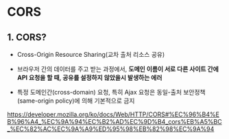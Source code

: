 # CORS

## 1. CORS?

- Cross-Origin Resource Sharing(교차 출처 리소스 공유)

- 브라우저 간의 데이터를 주고 받는 과정에서, **도메인 이름이 서로 다른 사이트 간에 API 요청을 할 때, 공유를 설정하지 않았을시 발생하는 에러**
- 특정 도메인간(cross-domain) 요청, 특히 Ajax 요청은 동일-출처 보안정책(same-origin policy)에 의해 기본적으로 금지

https://developer.mozilla.org/ko/docs/Web/HTTP/CORS#%EC%96%B4%EB%96%A4_%EC%9A%94%EC%B2%AD%EC%9D%B4_cors%EB%A5%BC_%EC%82%AC%EC%9A%A9%ED%95%98%EB%82%98%EC%9A%94